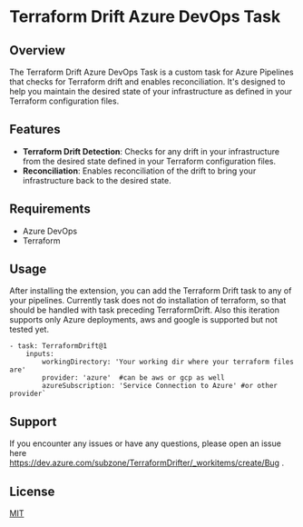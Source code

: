 # Terraform Drift Azure DevOps Task

## Overview

The Terraform Drift Azure DevOps Task is a custom task for Azure Pipelines that checks for Terraform drift and enables reconciliation. It's designed to help you maintain the desired state of your infrastructure as defined in your Terraform configuration files.

## Features

- **Terraform Drift Detection**: Checks for any drift in your infrastructure from the desired state defined in your Terraform configuration files.
- **Reconciliation**: Enables reconciliation of the drift to bring your infrastructure back to the desired state.

## Requirements

- Azure DevOps
- Terraform

## Usage

After installing the extension, you can add the Terraform Drift task to any of your pipelines. Currently task does not do installation of terraform, so that should be handled with task preceding TerraformDrift. Also this iteration supports only Azure deployments, aws and google is supported but not tested yet.

    - task: TerraformDrift@1
        inputs:
            workingDirectory: 'Your working dir where your terraform files are'
            provider: 'azure'  #can be aws or gcp as well
            azureSubscription: 'Service Connection to Azure' #or other provider`  

## Support

If you encounter any issues or have any questions, please open an issue here https://dev.azure.com/subzone/TerraformDrifter/_workitems/create/Bug .

## License

[MIT](https://choosealicense.com/licenses/mit/)